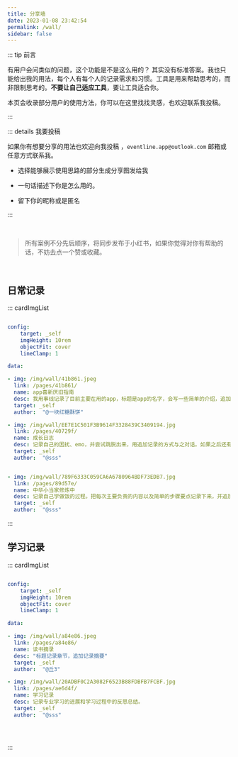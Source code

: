 ```yaml
---
title: 分享墙
date: 2023-01-08 23:42:54
permalink: /wall/
sidebar: false
---
```




::: tip 前言

有用户会问类似的问题，这个功能是不是这么用的？
其实没有标准答案。我也只能给出我的用法，每个人有每个人的记录需求和习惯。工具是用来帮助思考的，而非限制思考的。**不要让自己适应工具**，要让工具适合你。

本页会收录部分用户的使用方法，你可以在这里找找灵感，也欢迎联系我投稿。

:::



::: details 我要投稿


如果你有想要分享的用法也欢迎向我投稿 ，`eventline.app@outlook.com`  邮箱或任意方式联系我。

- 选择能够展示使用思路的部分生成分享图发给我

- 一句话描述下你是怎么用的。

- 留下你的昵称或是匿名

:::

<br>

> 所有案例不分先后顺序，将同步发布于小红书，如果你觉得对你有帮助的话，不妨去点一个赞或收藏。

<br>



## 日常记录

::: cardImgList
```yaml

config:
    target: _self
    imgHeight: 10rem
    objectFit: cover
    lineClamp: 1

data:

- img: /img/wall/41b861.jpeg
  link: /pages/41b861/
  name: app喜新厌旧指南
  desc: 我用事线记录了目前主要在用的app，标题是app的名字，会写一些简单的介绍，追加记录主要是记录一些摸索过程中发现的新的用法。
  target: _self
  author:  "@一块红糖酥饼"

- img: /img/wall/EE7E1C501F3B9614F3328439C3409194.jpg
  link: /pages/40729f/
  name: 成长日志
  desc: 记录自己的困扰、emo，并尝试跳脱出来，用追加记录的方式与之对话。如果之后还有与之关联的内容也可以再用引用的方式联系起来。
  target: _self
  author:  "@sss"


- img: /img/wall/789F6333C059CA6A6780964BDF73EDB7.jpg
  link: /pages/89d57e/
  name: 中华小当家修炼中
  desc: 记录自己学做饭的过程。把每次主要负责的内容以及简单的步骤要点记录下来，并追加记录一些反思以及和朋友的交流。之后如果尝试了新的菜也打算记录在里面。
  target: _self
  author:  "@sss"

```
:::


## 学习记录
::: cardImgList
```yaml

config:
    target: _self
    imgHeight: 10rem
    objectFit: cover
    lineClamp: 1

data:

- img: /img/wall/a84e86.jpeg
  link: /pages/a84e86/
  name: 读书摘录
  desc: "标题记录章节，追加记录摘要"
  target: _self
  author:  "@丘3"

- img: /img/wall/20ADBF0C2A3082F6523B88FDBFB7FCBF.jpg
  link: /pages/ae6d4f/
  name: 学习记录
  desc: 记录专业学习的进展和学习过程中的反思总结。
  target: _self
  author:  "@sss"





```
:::





<br><br><br><br><br>

